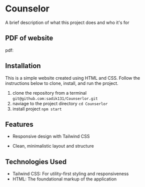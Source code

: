 
# Counselor


A brief description of what this project does and who it's for


## PDF of website

pdf:
## Installation

This is a simple website created using HTML and CSS. Follow the instructions below to clone, install, and run the project.

 1. clone the repository from a terminal `git@github.com:sadik131/Counserlor.git`
 2. naviage to the project directory  `cd Counserlor`
 3. install project `npm start`

## Features

* Responsive design with Tailwind CSS

* Clean, minimalistic layout and structure

## Technologies Used

* Tailwind CSS: For utility-first styling and responsiveness
* HTML: The foundational markup of the application